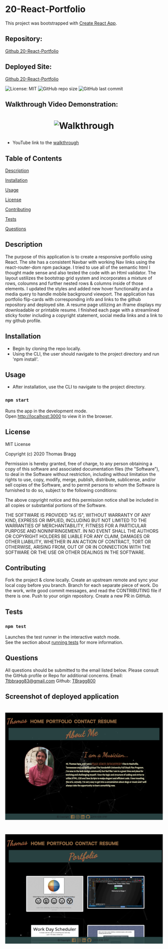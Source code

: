 # 20-React-Portfolio

This project was bootstrapped with [Create React App](https://github.com/facebook/create-react-app).

##  Repository: 
[Github 20-React-Portfolio](https://github.com/TBragg800/20-React-Portfolio)

##  Deployed Site:
[Github 20-React-Portfolio](https://tbragg800.github.io/20-React-Portfolio/)

![License: MIT](https://img.shields.io/badge/License-MIT-brightgreen.svg)
![GitHub repo size](https://img.shields.io/github/repo-size/TBragg800/20-React-Portfolio)
![GitHub last commit](https://img.shields.io/github/last-commit/TBragg800/20-React-Portfolio)

## Walkthrough Video Demonstration: 
# <p align="center">![Walkthrough](./public/assets/React-Port.gif)</p>
* YouTube link to the 
[walkthrough](https://youtu.be/6Ljar8aY8pE)

## Table of Contents
  [Description](#Description)

  [Installation](#Installation)

  [Usage](#Usage)

  [License](#License)

  [Contributing](#Contributing)

  [Tests](#Tests)

  [Questions](#Questions)
  
## Description
The purpose of this application is to create a responsive portfolio using React. The site has a consistent Navbar with working Nav links using the react-router-dom npm package. I tried to use all of the semantic html I thought made sense and also tested the code with an Html validator. The layout ustilizes the bootstrap grid system and incorporates a mixture of rows, coloumns and further nested rows & columns inside of those elements. I updated the styles and added new hover functionality and a media query to handle mobile background viewport. The application has portfolio flip-cards with corresponding info and links to the github repository and deployed site. A resume page utilizing an iframe displays my downloadable or printable resume. I finished each page with a streamlined sticky footer including a copyright statement, social media links and a link to my github profile.

## Installation
* Begin by cloning the repo locally.
* Using the CLI, the user should navigate to the project directory and run 'npm install'.

## Usage
* After installation, use the CLI to navigate to the project directory.

### `npm start`
Runs the app in the development mode.<br />
Open [http://localhost:3000](http://localhost:3000) to view it in the browser.

## License
  MIT License

Copyright (c) 2020 Thomas Bragg

Permission is hereby granted, free of charge, to any person obtaining a copy
of this software and associated documentation files (the "Software"), to deal
in the Software without restriction, including without limitation the rights
to use, copy, modify, merge, publish, distribute, sublicense, and/or sell
copies of the Software, and to permit persons to whom the Software is
furnished to do so, subject to the following conditions:

The above copyright notice and this permission notice shall be included in all
copies or substantial portions of the Software.

THE SOFTWARE IS PROVIDED "AS IS", WITHOUT WARRANTY OF ANY KIND, EXPRESS OR
IMPLIED, INCLUDING BUT NOT LIMITED TO THE WARRANTIES OF MERCHANTABILITY,
FITNESS FOR A PARTICULAR PURPOSE AND NONINFRINGEMENT. IN NO EVENT SHALL THE
AUTHORS OR COPYRIGHT HOLDERS BE LIABLE FOR ANY CLAIM, DAMAGES OR OTHER
LIABILITY, WHETHER IN AN ACTION OF CONTRACT, TORT OR OTHERWISE, ARISING FROM,
OUT OF OR IN CONNECTION WITH THE SOFTWARE OR THE USE OR OTHER DEALINGS IN THE
SOFTWARE.

## Contributing
Fork the project & clone locally. Create an upstream remote and sync your local copy before you branch. Branch for each separate piece of work. Do the work, write good commit messages, and read the CONTRIBUTING file if there is one. Push to your origin repository. Create a new PR in GitHub.

## Tests
### `npm test`
Launches the test runner in the interactive watch mode.<br />
See the section about [running tests](https://facebook.github.io/create-react-app/docs/running-tests) for more information.

## Questions
  All questions should be submitted to the email listed below. Please consult the GitHub profile or Repo for additional concerns. 
  Email: Ttbbragg83@gmail.com
  Github: [TBragg800](http://github.com/TBragg800)

## Screenshot of deployed application
# <p align="center">![](./public/assets/P-home.png)</p>
# <p align="center">![](./public/assets/P-port.png)</p>